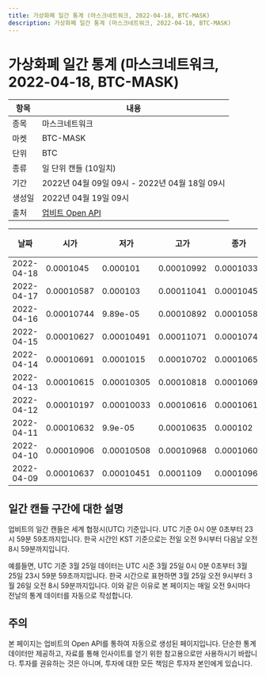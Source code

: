 ```yaml
---
title: 가상화폐 일간 통계 (마스크네트워크, 2022-04-18, BTC-MASK)
description: 가상화폐 일간 통계 (마스크네트워크, 2022-04-18, BTC-MASK)
---
```



가상화폐 일간 통계 (마스크네트워크, 2022-04-18, BTC-MASK)
===

|항목|내용|
|--|--|
|종목|마스크네트워크|
|마켓|BTC-MASK|
|단위|BTC|
|종류|일 단위 캔들 (10일치)|
|기간|2022년 04월 09일 09시 - 2022년 04월 18일 09시|
|생성일|2022년 04월 19일 09시|
|출처|[업비트 Open API](https://docs.upbit.com)|


|날짜|시가|저가|고가|종가|비고|
|--|--|--|--|--|--|
|2022-04-18|0.0001045|0.000101|0.00010992|0.00010332|    |
|2022-04-17|0.00010587|0.000103|0.00011041|0.00010451|    |
|2022-04-16|0.00010744|9.89e-05|0.00010892|0.00010586|    |
|2022-04-15|0.00010627|0.00010491|0.00011071|0.00010744|    |
|2022-04-14|0.00010691|0.0001015|0.00010702|0.00010653|    |
|2022-04-13|0.00010615|0.00010305|0.00010818|0.00010696|    |
|2022-04-12|0.00010197|0.00010033|0.00010616|0.00010616|    |
|2022-04-11|0.00010632|9.9e-05|0.00010635|0.000102|    |
|2022-04-10|0.00010906|0.00010508|0.00010968|0.00010605|    |
|2022-04-09|0.00010637|0.00010451|0.0001109|0.00010962|    |


일간 캔들 구간에 대한 설명
---


업비트의 일간 캔들은 세계 협정시(UTC) 기준입니다. 
UTC 기준 0시 0분 0초부터 23시 59분 59초까지입니다. 
한국 시간인 KST 기준으로는 전일 오전 9시부터 다음날 오전 8시 59분까지입니다. 


예를들면, UTC 기준 3월 25일 데이터는 UTC 시준 3월 25일 0시 0분 0초부터 3월 25일 23시 59분 59초까지입니다. 
한국 시간으로 표현하면 3월 25일 오전 9시부터 3월 26일 오전 8시 59분까지입니다. 
이와 같은 이유로 본 페이지는 매일 오전 9시마다 전날의 통계 데이터를 자동으로 작성합니다. 


주의
---


본 페이지는 업비트의 Open API를 통하여 자동으로 생성된 페이지입니다. 
단순한 통계 데이터만 제공하고, 자료를 통해 인사이트를 얻기 위한 참고용으로만 사용하시기 바랍니다. 
투자를 권유하는 것은 아니며, 투자에 대한 모든 책임은 투자자 본인에게 있습니다. 
